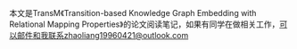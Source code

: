 本文是TransM《Transition-based Knowledge Graph Embedding with Relational Mapping Properties》的论文阅读笔记，如果有同学在做相关工作，可以邮件和我联系zhaoliang19960421@outlook.com
